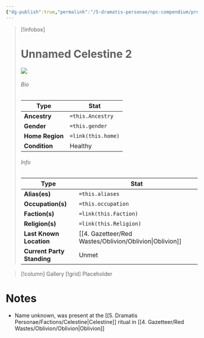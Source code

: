 ```yaml
---
{"dg-publish":true,"permalink":"/5-dramatis-personae/npc-compendium/prologue/unnamed-celestine-2/","noteIcon":""}
---
```



> [!infobox]
> # Unnamed Celestine 2
> ![](https://i.imgur.com/0iO2Tqp.jpeg)
> ###### Bio
> Type |  Stat |
> ---|---|
> **Ancestry** | `=this.Ancestry` |
> **Gender** | `=this.gender` |
> **Home Region** | `=link(this.home)` |
> **Condition** | Healthy |
> ###### Info
> Type |  Stat |
> ---|---|
> **Alias(es)** | `=this.aliases` |
> **Occupation(s)** | `=this.occupation` |
> **Faction(s)** | `=link(this.Faction)` |
> **Religion(s)** | `=link(this.Religion)` |
> **Last Known Location** | [[4. Gazetteer/Red Wastes/Oblivion/Oblivion\|Oblivion]] |
> **Current Party Standing** | Unmet |

> [!column] Gallery 
> [!grid] 
> Placeholder

# Notes

- Name unknown, was present at the [[5. Dramatis Personae/Factions/Celestine\|Celestine]] ritual in [[4. Gazetteer/Red Wastes/Oblivion/Oblivion\|Oblivion]]

